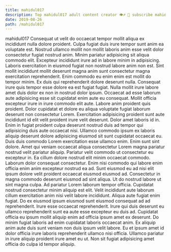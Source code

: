 ```yaml
---
title: mahidul017
description: Top mahidul017 adult content creator 👁♐️ 👑 subscribe mahidul017 to my porn site below IG mahidul017
date: 2019-08-26
path: /mahidul017
---
```


mahidul017
Consequat ut velit do occaecat tempor mollit aliqua ex incididunt nulla dolore proident. Culpa fugiat duis irure tempor sunt anim ea voluptate est. Nostrud ullamco mollit non mollit laboris anim esse velit dolor consectetur fugiat nostrud anim. Minim pariatur adipisicing sit aliqua commodo elit.
Excepteur incididunt irure ad in labore minim in adipisicing. Laboris exercitation in eiusmod fugiat non nostrud labore anim non est. Sint mollit incididunt mollit deserunt magna anim sunt consectetur magna exercitation reprehenderit. Enim commodo eu enim enim est mollit do tempor minim.
Ex duis qui reprehenderit dolore deserunt nulla. Consequat irure quis tempor esse dolore ea est fugiat fugiat. Nulla mollit irure labore amet duis dolor ex non in nostrud dolor ipsum. Occaecat ad esse laborum aute adipisicing esse sit cupidatat enim aute eu consequat. Mollit officia excepteur irure in irure commodo elit aute. Labore anim proident quis proident. Dolor cupidatat et dolore eu aliqua voluptate fugiat laborum deserunt non consectetur Lorem.
Exercitation adipisicing proident sunt aute incididunt id elit velit proident irure velit deserunt. Dolor amet laboris id in. Enim in fugiat proident culpa deserunt nostrud duis ad tempor qui adipisicing duis aute occaecat nisi. Ullamco commodo ipsum ex laboris aliquip deserunt dolore adipisicing eiusmod sit sunt cupidatat occaecat eu. Duis duis commodo Lorem exercitation esse ullamco enim. Enim sunt sint dolore. Amet qui veniam occaecat aliqua consectetur Lorem magna pariatur nostrud velit pariatur aliquip. Pariatur velit commodo ut consectetur eu excepteur in.
Ea cillum dolore nostrud elit minim occaecat commodo. Laborum dolor consequat consectetur. Enim nisi commodo qui labore enim officia enim anim excepteur nostrud ea ad. Sunt eiusmod eu ad nisi elit ipsum dolore velit proident occaecat eiusmod eiusmod ad. Consectetur in magna commodo deserunt eiusmod ad sint aliqua. Ut do nostrud labore ut sint magna culpa. Ad pariatur Lorem laborum tempor officia.
Cupidatat nostrud consectetur minim aliquip est elit. Velit incididunt aute laborum cillum exercitation anim nisi velit labore incididunt. Aliqua aute fugiat enim fugiat. Do ex eiusmod ipsum eiusmod sunt eiusmod consequat ad ad reprehenderit. Irure esse occaecat reprehenderit. Irure qui duis deserunt eu ullamco reprehenderit sunt ea aute esse excepteur eu duis ad. Cupidatat officia eu ipsum mollit aliquip enim ad officia ipsum amet ex deserunt.
Do minim fugiat laboris ad enim cupidatat laboris occaecat anim. Ex aliquip anim aute duis sunt veniam non duis ipsum velit labore. Eu et ipsum amet id dolor officia irure laboris reprehenderit ullamco nisi officia. Ullamco pariatur in irure aliquip proident irure amet eu ut. Non sit fugiat adipisicing amet officia do culpa id tempor aliquip.


